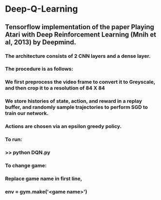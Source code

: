 # Deep-Q-Learning

## Tensorflow implementation of the paper Playing Atari with Deep Reinforcement Learning (Mnih et al, 2013) by Deepmind.

### The architecture consists of 2 CNN layers and a dense layer.

### The procedure is as follows:

### We first preprocess the video frame to convert it to Greyscale, and then crop it to a resolution of 84 X 84
### We store histories of state, action, and reward in a replay buffer, and randomly sample trajectories to perform SGD to train our network.  
### Actions are chosen via an epsilon greedy policy.

### To run:
### >> python DQN.py

### To change game:
### Replace game name in first line,
### env = gym.make('\<game name\>')
